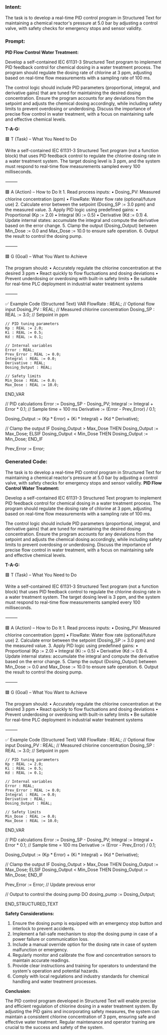 ### Intent:
The task is to develop a real-time PID control program in Structured Text for maintaining a chemical reactor's pressure at 5.0 bar by adjusting a control valve, with safety checks for emergency stops and sensor validity.

### Prompt:
**PID Flow Control Water Treatment:**

Develop a self-contained IEC 61131-3 Structured Text program to implement PID feedback control for chemical dosing in a water treatment process. The program should regulate the dosing rate of chlorine at 3 ppm, adjusting based on real-time flow measurements with a sampling rate of 100 ms.

The control logic should include PID parameters (proportional, integral, and derivative gains) that are tuned for maintaining the desired dosing concentration. Ensure the program accounts for any deviations from the setpoint and adjusts the chemical dosing accordingly, while including safety limits to prevent overdosing or underdosing. Discuss the importance of precise flow control in water treatment, with a focus on maintaining safe and effective chemical levels.

**T-A-G:**

🟥 T (Task) – What You Need to Do

Write a self-contained IEC 61131-3 Structured Text program (not a function block) that uses PID feedback control to regulate the chlorine dosing rate in a water treatment system. The target dosing level is 3 ppm, and the system must respond to real-time flow measurements sampled every 100 milliseconds.

⸻

🟩 A (Action) – How to Do It
	1.	Read process inputs:
	•	Dosing_PV: Measured chlorine concentration (ppm)
	•	FlowRate: Water flow rate (optional/future use)
	2.	Calculate error between the setpoint (Dosing_SP := 3.0 ppm) and the measured value.
	3.	Apply PID logic using predefined gains:
	•	Proportional (Kp := 2.0)
	•	Integral (Ki := 0.5)
	•	Derivative (Kd := 0.1)
	4.	Update internal states: accumulate the integral and compute the derivative based on the error change.
	5.	Clamp the output (Dosing_Output) between Min_Dose := 0.0 and Max_Dose := 10.0 to ensure safe operation.
	6.	Output the result to control the dosing pump.

⸻

🟦 G (Goal) – What You Want to Achieve

The program should:
	•	Accurately regulate the chlorine concentration at the desired 3 ppm
	•	React quickly to flow fluctuations and dosing deviations
	•	Prevent underdosing or overdosing with built-in safety limits
	•	Be suitable for real-time PLC deployment in industrial water treatment systems

⸻

✅ Example Code (Structured Text)
VAR
    FlowRate : REAL;                     // Optional flow input
    Dosing_PV : REAL;                    // Measured chlorine concentration
    Dosing_SP : REAL := 3.0;             // Setpoint in ppm

    // PID tuning parameters
    Kp : REAL := 2.0;
    Ki : REAL := 0.5;
    Kd : REAL := 0.1;

    // Internal variables
    Error : REAL;
    Prev_Error : REAL := 0.0;
    Integral : REAL := 0.0;
    Derivative : REAL;
    Dosing_Output : REAL;

    // Safety limits
    Min_Dose : REAL := 0.0;
    Max_Dose : REAL := 10.0;
END_VAR

// PID calculations
Error := Dosing_SP - Dosing_PV;
Integral := Integral + Error * 0.1;         // Sample time = 100 ms
Derivative := (Error - Prev_Error) / 0.1;

Dosing_Output := (Kp * Error) + (Ki * Integral) + (Kd * Derivative);

// Clamp the output
IF Dosing_Output > Max_Dose THEN
    Dosing_Output := Max_Dose;
ELSIF Dosing_Output < Min_Dose THEN
    Dosing_Output := Min_Dose;
END_IF

Prev_Error := Error;

### Generated Code:
The task is to develop a real-time PID control program in Structured Text for maintaining a chemical reactor's pressure at 5.0 bar by adjusting a control valve, with safety checks for emergency stops and sensor validity.
**PID Flow Control Water Treatment:**

Develop a self-contained IEC 61131-3 Structured Text program to implement PID feedback control for chemical dosing in a water treatment process. The program should regulate the dosing rate of chlorine at 3 ppm, adjusting based on real-time flow measurements with a sampling rate of 100 ms.

The control logic should include PID parameters (proportional, integral, and derivative gains) that are tuned for maintaining the desired dosing concentration. Ensure the program accounts for any deviations from the setpoint and adjusts the chemical dosing accordingly, while including safety limits to prevent overdosing or underdosing. Discuss the importance of precise flow control in water treatment, with a focus on maintaining safe and effective chemical levels.

**T-A-G:**

🟥 T (Task) – What You Need to Do

Write a self-contained IEC 61131-3 Structured Text program (not a function block) that uses PID feedback control to regulate the chlorine dosing rate in a water treatment system. The target dosing level is 3 ppm, and the system must respond to real-time flow measurements sampled every 100 milliseconds.

⸻

🟩 A (Action) – How to Do It
	1.	Read process inputs:
	•	Dosing_PV: Measured chlorine concentration (ppm)
	•	FlowRate: Water flow rate (optional/future use)
	2.	Calculate error between the setpoint (Dosing_SP := 3.0 ppm) and the measured value.
	3.	Apply PID logic using predefined gains:
	•	Proportional (Kp := 2.0)
	•	Integral (Ki := 0.5)
	•	Derivative (Kd := 0.1)
	4.	Update internal states: accumulate the integral and compute the derivative based on the error change.
	5.	Clamp the output (Dosing_Output) between Min_Dose := 0.0 and Max_Dose := 10.0 to ensure safe operation.
	6.	Output the result to control the dosing pump.

⸻

🟦 G (Goal) – What You Want to Achieve

The program should:
	•	Accurately regulate the chlorine concentration at the desired 3 ppm
	•	React quickly to flow fluctuations and dosing deviations
	•	Prevent underdosing or overdosing with built-in safety limits
	•	Be suitable for real-time PLC deployment in industrial water treatment systems

⸻

✅ Example Code (Structured Text)
VAR
    FlowRate : REAL;                     // Optional flow input
    Dosing_PV : REAL;                    // Measured chlorine concentration
    Dosing_SP : REAL := 3.0;             // Setpoint in ppm

    // PID tuning parameters
    Kp : REAL := 2.0;
    Ki : REAL := 0.5;
    Kd : REAL := 0.1;

    // Internal variables
    Error : REAL;
    Prev_Error : REAL := 0.0;
    Integral : REAL := 0.0;
    Derivative : REAL;
    Dosing_Output : REAL;

    // Safety limits
    Min_Dose : REAL := 0.0;
    Max_Dose : REAL := 10.0;
END_VAR

// PID calculations
Error := Dosing_SP - Dosing_PV;
Integral := Integral + Error * 0.1;         // Sample time = 100 ms
Derivative := (Error - Prev_Error) / 0.1;

Dosing_Output := (Kp * Error) + (Ki * Integral) + (Kd * Derivative);

// Clamp the output
IF Dosing_Output > Max_Dose THEN
    Dosing_Output := Max_Dose;
ELSIF Dosing_Output < Min_Dose THEN
    Dosing_Output := Min_Dose;
END_IF

Prev_Error := Error;                        // Update previous error

// Output to control the dosing pump
DO dosing_pump := Dosing_Output;

END_STRUCTURED_TEXT

**Safety Considerations:**

1.	Ensure the dosing pump is equipped with an emergency stop button and interlock to prevent accidents.
2.	Implement a fail-safe mechanism to stop the dosing pump in case of a power failure or communication loss.
3.	Include a manual override option for the dosing rate in case of system malfunction or emergency.
4.	Regularly monitor and calibrate the flow and concentration sensors to maintain accurate readings.
5.	Provide clear instructions and training for operators to understand the system's operation and potential hazards.
6.	Comply with local regulations and industry standards for chemical handling and water treatment processes.

**Conclusion:**

The PID control program developed in Structured Text will enable precise and efficient regulation of chlorine dosing in a water treatment system. By adjusting the PID gains and incorporating safety measures, the system can maintain a consistent chlorine concentration of 3 ppm, ensuring safe and effective water treatment. Regular maintenance and operator training are crucial to the success and safety of the system.
